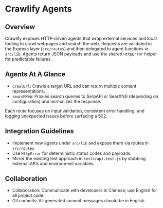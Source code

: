 # Crawlify Agents

## Overview
Crawlify exposes HTTP-driven agents that wrap external services and local tooling to crawl webpages and search the web. Requests are validated in the Express layer (`src/routes`) and then delegated to agent functions in `src/lib`. Agents return JSON payloads and use the shared `HttpError` helper for predictable failures.

## Agents At A Glance
- `crawlUrl`: Crawls a target URL and can return multiple content representations.
- `searchWeb`: Proxies search queries to SerpAPI or SearXNG (depending on configuration) and normalizes the response.

Each route focuses on input validation, consistent error handling, and logging unexpected issues before surfacing a 502.

## Integration Guidelines
- Implement new agents under `src/lib` and expose them via routes in `src/routes`.
- Use `HttpError` for deterministic status codes and payloads.
- Mirror the existing test approach in `tests/api.test.js` by stubbing external APIs and environment variables.

## Collaboration
- Collaboration: Communicate with developers in Chinese; use English for all project code.
- Git commits: AI-generated commit messages should be in English.
